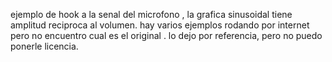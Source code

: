 ejemplo de hook a la senal del microfono , la grafica sinusoidal tiene amplitud reciproca al volumen.  hay varios ejemplos rodando por internet pero no encuentro cual es el original . lo dejo por referencia, pero no puedo ponerle licencia.
